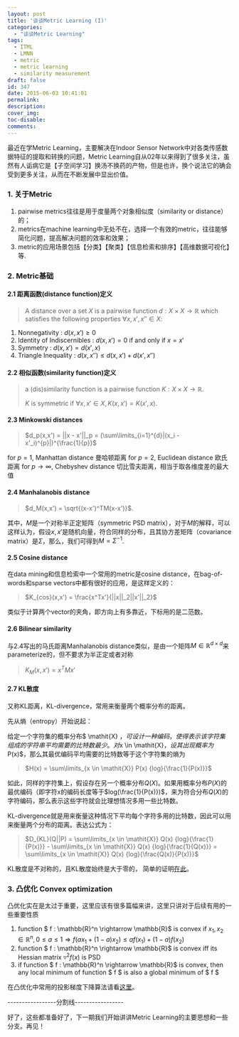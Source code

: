 ```yaml
---
layout: post
title: '谈谈Metric Learning (I)'
categories:
  - "谈谈Metric Learning"
tags:
  - ITML
  - LMNN
  - metric
  - metric learning
  - similarity measurement
draft: false
id: 347
date: 2015-06-03 10:41:01
permalink:
description:
cover_img:
toc-disable:
comments:
---
```


最近在学Metric Learning，主要解决在Indoor Sensor Network中对各类传感数据特征的提取和转换的问题，Metric Learning自从02年以来得到了很多关注，虽然有人诟病它是【子空间学习】换汤不换药的产物，但是也许，换个说法它的确会受到更多关注，从而在不断发展中显出价值。

### 1\. 关于Metric

1.  pairwise metrics往往是用于度量两个对象相似度（similarity or distance）的；
2.  metrics在machine learning中无处不在，选择一个有效的metric，往往能够简化问题，提高解决问题的效率和效果；
3.  metric的应用场景包括【分类】【聚类】【信息检索和排序】【高维数据可视化】等.

### 2\. Metric基础

#### 2.1 距离函数(distance function)定义

> A distance over a set $\mathit{X}$ is a pairwise function $d: \mathit{X} \times \mathit{X} \rightarrow \mathbb{R}$ which satisfies the following properties $\forall x, x', x'' \in \mathit{X}$:

1.  Nonnegativity : $d(x,x') \geq 0$
2.  Identity of Indiscernibles : $d(x,x') = 0$ if and only if $x = x'$
3.  Symmetry : $d(x,x') = d(x',x)$
4.  Triangle Inequality : $d(x,x'') \leq d(x,x') + d(x',x'')$

#### 2.2 相似函数(similarity function)定义

> a (dis)similarity function is a pairwise function $\mathit{K}: \mathit{X} \times \mathit{X} \rightarrow \mathbb{R}$.
> 
>   $\mathit{K}$ is symmetric if $\forall x,x' \in \mathit{X}, \mathit{K}(x,x') = \mathit{K}(x',x)$.

#### 2.3 Minkowski distances

> $d_p(x,x') = ||x - x'||_p = (\sum\limits_{i=1}^{d}|(x_i - x'_i)^{p}|)^{\frac{1}{p}}$

for $p=1$, Manhattan distance 曼哈顿距离
for $p =2$, Euclidean distance 欧氏距离
for $p \rightarrow \infty$, Chebyshev distance 切比雪夫距离，相当于取各维度差的最大值

#### 2.4 Manhalanobis distance

> $d_M(x,x') = \sqrt{(x-x')^TM(x-x')}$.

其中，$M$是一个对称半正定矩阵（symmetric PSD matrix），对于$M$的解释，可以这样认为，假设$x,x'$是随机向量，符合同样的分布，且其协方差矩阵（covariance matrix）是$\Sigma$，那么，我们可得到$M = \Sigma^{-1}$.

#### 2.5 Cosine distance

在data mining和信息检索中一个常用的metric是cosine distance，在bag-of-words和sparse vectors中都有很好的应用，是这样定义的：

> $K_{cos}(x,x') = \frac{x^Tx'}{||x||_2||x'||_2}$

类似于计算两个vector的夹角，即方向上有多靠近，下标用的是二范数。

#### 2.6 Bilinear similarity

与2.4写出的马氏距离Manhalanobis distance类似，是由一个矩阵$M \in \mathbb{R}^{d \times d}$来parameterize的，但不要求为半正定或者对称

> $K_M(x,x') = x^TMx'$

#### 2.7 KL散度

又称KL距离，KL-divergence，常用来衡量两个概率分布的距离。

先从熵（entropy）开始说起：

给定一个字符集的概率分布$ \mathit{X} $，可设计一种编码，使得表示该字符集组成的字符串平均需要的比特数最少。对$x \in \mathit{X}$，设其出现概率为$P(x)$，那么其最优编码平均需要的比特数等于这个字符集的熵为

> $H(x) = \sum\limits_{x \in \mathit{X}} P(x) {log}{\frac{1}{P(x)}}$

如此，同样的字符集上，假设存在另一个概率分布$Q(X)$。如果用概率分布$P(X)$的最优编码（即字符x的编码长度等于$log(\frac{1}{P(x)})$，来为符合分布$Q(X)$的字符编码，那么表示这些字符就会比理想情况多用一些比特数。

KL-divergence就是用来衡量这种情况下平均每个字符多用的比特数，因此可以用来衡量两个分布的距离。表达公式为：

> $D_{KL}(Q||P) = \sum\limits_{x \in \mathit{X}} Q(x) {log}{\frac{1}{P(x)}} - \sum\limits_{x \in \mathit{X}} Q(x) {log}{\frac{1}{Q(x)}} = \sum\limits_{x \in \mathit{X}} Q(x) {log}{\frac{Q(x)}{P(x)}}$

KL散度是不对称的，且KL散度始终是大于零的， 简单的证明[在此](http://blog.csdn.net/caohao2008/article/details/6910794)。

### 3\. 凸优化 Convex optimization

凸优化实在是太过于重要，这里应该有很多篇幅来讲，这里只讲对于后续有用的一些重要性质

1.  function $ f : \mathbb{R}^n \rightarrow \mathbb{R}$ is convex if $x_1, x_2 \in \mathbb{R}^n, 0 \leq a \leq 1 \Rightarrow f(ax_1 + (1-a)x_2) \leq af(x_1) + (1-a)f(x_2)$
2.  function $ f : \mathbb{R}^n \rightarrow \mathbb{R}$ is convex iff its Hessian matrix $\triangledown^2f(x)$ is PSD
3.  if function $ f : \mathbb{R}^n \rightarrow \mathbb{R}$ is convex, then any local minimum of function $ f $ is also a global minimum of $ f $

在凸优化中常用的投影梯度下降算法请看[这里](http://goo.gl/7Q46EA)。

-----------------分割线-----------------

好了，这些都准备好了，下一期我们开始讲讲Metric Learning的主要思想和一些分支。再见！